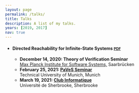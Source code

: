 ```yaml
---
layout: page
permalink: /talks/
title: Talks
description: A list of my talks.
years: [2019, 2017]
nav: true
---
```


<div class="talks">
<ul>
  <li>
  <h4>Directed Reachability for Infinite-State Systems <small><a href="/assets/pdf/talks/directed-reachability/2020-mpi.pdf"><i class="fas fa-file-pdf"></i>PDF</a></small></h4>
  <ul>
    <li>
      <span><strong>December 14, 2020: Theory of Verification Seminar</strong></span>
      <br>
      <a href="https://www.mpi-sws.org/">Max Planck Institute for Software Systems,</a> Saarbrücken
      <br>
    </li>
    <li>
      <span><strong>February 25, 2021: <a href="https://paves.model.in.tum.de/">PaVeS Seminar</a></strong></span>
      <br>
      Technical University of Munich, Munich
      <br>
    </li>
    <li>
      <span><strong>March 19, 2021: <a href="https://www.usherbrooke.ca/informatique/recherche/club-informatique/">Club Informatique</a></strong></span>
      <br>
      Université de Sherbrooke, Sherbrooke
      <br>
    </li>
  </ul>
  </li>
</ul>

</div>

